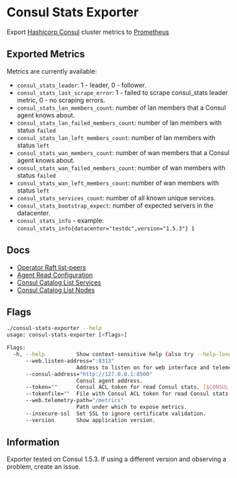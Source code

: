 # Consul Stats Exporter

Export [Hashicorp Consul](https://github.com/hashicorp/consul) cluster metrics to [Prometheus](https://github.com/prometheus/prometheus)

## Exported Metrics

Metrics are currently available:

* `consul_stats_leader`: 1 - leader, 0 - follower.
* `consul_stats_last_scrape_error`: 1 - failed to scrape consul_stats leader metric, 0 - no scraping errors.
* `consul_stats_lan_members_count`: number of lan members that a Consul agent knows about.
* `consul_stats_lan_failed_members_count`: number of lan members with status `failed`
* `consul_stats_lan_left_members_count`: number of lan members with status `left`
* `consul_stats_wan_members_count`: number of wan members that a Consul agent knows about.
* `consul_stats_wan_failed_members_count`: number of wan members with status `failed`
* `consul_stats_wan_left_members_count`: number of wan members with status `left`
* `consul_stats_services_count`: number of all known unique services.
* `consul_stats_bootstrap_expect`: number of expected servers in the datacenter.
* `consul_stats_info` - example: `consul_stats_info{datacenter="testdc",version="1.5.3"} 1`

## Docs

* [Operator Raft list-peers](https://www.consul.io/docs/commands/operator/raft.html#list-peers)
* [Agent Read Configuration](https://www.consul.io/api/agent.html#read-configuration)
* [Consul Catalog List Services](https://www.consul.io/docs/commands/catalog/services.html)
* [Consul Catalog List Nodes](https://www.consul.io/docs/commands/catalog/nodes.html)

## Flags

```bash
./consul-stats-exporter --help
usage: consul-stats-exporter [<flags>]

Flags:
  -h, --help          Show context-sensitive help (also try --help-long and --help-man).
      --web.listen-address=":8313"  
                      Address to listen on for web interface and telemetry.
      --consul-address="http://127.0.0.1:8500"  
                      Consul agent address.
      --token=""      Consul ACL token for read Consul stats. [$CONSUL_HTTP_TOKEN]
      --tokenfile=""  File with Consul ACL token for read Consul stats. [$CONSUL_HTTP_TOKENFILE]
      --web.telemetry-path="/metrics"  
                      Path under which to expose metrics.
      --insecure-ssl  Set SSL to ignore certificate validation.
      --version       Show application version.
```

## Information

Exporter tested on Consul 1.5.3. If using a different version and observing a problem, create an issue.
